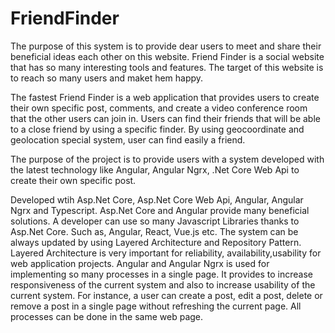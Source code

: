 # FriendFinder

The purpose of this system is to provide dear users to meet and share their beneficial ideas each other on this website. Friend Finder is a social website that has so many interesting tools and features. The target of this website is to reach so many users and maket hem happy.

The fastest Friend Finder is a web application that provides users to create their own specific post, comments, and create a video conference room that the other users can join in.
Users can find their friends that will be able to a close friend by using a specific finder. By using geocoordinate and geolocation special system, user can find easily a friend.

The purpose of the project is to provide users with a system developed with the latest technology like Angular, Angular Ngrx, .Net Core Web Api to create their own specific post. 

Developed wtih Asp.Net Core, Asp.Net Core Web Api, Angular, Angular Ngrx and Typescript. Asp.Net Core and Angular provide many beneficial solutions. A developer can use so many Javascript Libraries thanks to Asp.Net Core. Such as, Angular, React, Vue.js etc. The system can be always updated by using Layered Architecture and Repository Pattern. Layered Architecture is very important for reliability, availability,usability for web application projects. 
Angular and Angular Ngrx is used for implementing so many processes in a single page. It provides to increase responsiveness of the current system and also to increase usability of the current system. For instance, a user can create a post, edit a post, delete or remove a post in a single page without refreshing the current page. All processes can be done in the same web page.

